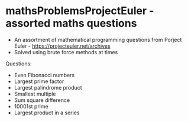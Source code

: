 # mathsProblemsProjectEuler - assorted maths questions

- An assortment of mathematical programming questions from Porject Euler - https://projecteuler.net/archives
- Solved using brute force methods at times

Questions:
- Even Fibonacci numbers	
- Largest prime factor	
- Largest palindrome product	
- Smallest multiple	
- Sum square difference	
- 10001st prime	
- Largest product in a series	
